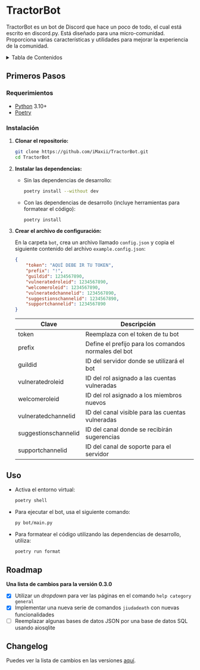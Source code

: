 # TractorBot

TractorBot es un bot de Discord que hace un poco de todo, el cual está escrito en discord.py. Está diseñado para una micro-comunidad. Proporciona varias características y utilidades para mejorar la experiencia de la comunidad.

<details>
  <summary>Tabla de Contenidos</summary>
    <ol>
      <li>
        <a href="#primeros-pasos">Primeros Pasos</a>
        <ul>
          <li><a href="#requerimientos">Requerimientos</a></li>
          <li><a href="#instalacion">Instalación</a></li>
        </ul>
      </li>
      <li><a href="#uso">Uso</a></li>
      <li><a href="#roadmap">Roadmap</a></li>
      <li><a href="#changelog">Changelog</a></li>
    </ol>
</details>

## Primeros Pasos

### Requerimientos

- [Python](https://www.python.org/downloads/) 3.10+
- [Poetry](https://python-poetry.org/docs/#installation)

### Instalación

1. **Clonar el repositorio:**

    ```sh
    git clone https://github.com/iMaxii/TractorBot.git
    cd TractorBot
    ```

2. **Instalar las dependencias:**

    - Sin las dependencias de desarrollo:

        ```sh
        poetry install --without dev
        ```

    - Con las dependencias de desarrollo (incluye herramientas para formatear el código):

        ```sh
        poetry install
        ```

3. **Crear el archivo de configuración:**

    En la carpeta `bot`, crea un archivo llamado `config.json` y copia el siguiente contenido del archivo `example.config.json`:

    ```json
    {
        "token": "AQUÍ DEBE IR TU TOKEN",
        "prefix": "!",
        "guildid": 1234567890,
        "vulneratedroleid": 1234567890,
        "welcomeroleid": 1234567890,
        "vulneratedchannelid": 1234567890,
        "suggestionschannelid": 1234567890,
        "supportchannelid": 1234567890
    }
    ```

    | Clave                | Descripción                                          |
    | -------------------- | ---------------------------------------------------- |
    | token                | Reemplaza con el token de tu bot                     |
    | prefix               | Define el prefijo para los comandos normales del bot |
    | guildid              | ID del servidor donde se utilizará el bot            |
    | vulneratedroleid     | ID del rol asignado a las cuentas vulneradas         |
    | welcomeroleid        | ID del rol asignado a los miembros nuevos            |
    | vulneratedchannelid  | ID del canal visible para las cuentas vulneradas     |
    | suggestionschannelid | ID del canal donde se recibirán sugerencias          |
    | supportchannelid     | ID del canal de soporte para el servidor             |

## Uso

  - Activa el entorno virtual:

    ```sh
    poetry shell
    ```

  - Para ejecutar el bot, usa el siguiente comando:

    ```sh
    py bot/main.py
    ```

  - Para formatear el código utilizando las dependencias de desarrollo, utiliza:

    ```sh
    poetry run format
    ```

## Roadmap

**Una lista de cambios para la versión 0.3.0**

- [x] Utilizar un _dropdown_ para ver las páginas en el comando `help category general`
- [x] Implementar una nueva serie de comandos `jiudadeath` con nuevas funcionalidades
- [ ] Reemplazar algunas bases de datos JSON por una base de datos SQL usando aiosqlite

## Changelog

Puedes ver la lista de cambios en las versiones [aquí](CHANGELOG.md).
